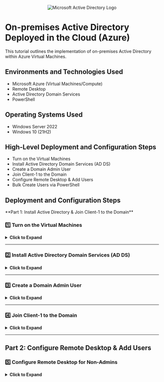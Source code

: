 <p align="center">
<img src="https://i.imgur.com/pU5A58S.png" alt="Microsoft Active Directory Logo"/>
</p>

<h1>On-premises Active Directory Deployed in the Cloud (Azure)</h1>
This tutorial outlines the implementation of on-premises Active Directory within Azure Virtual Machines.<br />


<!-- <h2>Video Demonstration</h2>

- ### [YouTube: How to Deploy on-premises Active Directory within Azure Compute](https://www.youtube.com)
-->
<h2>Environments and Technologies Used</h2>

- Microsoft Azure (Virtual Machines/Compute)
- Remote Desktop
- Active Directory Domain Services
- PowerShell

<h2>Operating Systems Used </h2>

- Windows Server 2022
- Windows 10 (21H2)

<h2>High-Level Deployment and Configuration Steps</h2>

- Turn on the Virtual Machines
- Install Active Directory Domain Services (AD DS)
- Create a Domain Admin User
- Join Client-1 to the Domain
- Configure Remote Desktop & Add Users
- Bulk Create Users via PowerShell

<h2>Deployment and Configuration Steps</h2>

<p>
  **Part 1: Install Active Directory & Join Client-1 to the Domain**  

### **1️⃣ Turn on the Virtual Machines**
<details>
<summary><b>Click to Expand</b></summary>

- In the **Azure Portal**, **turn on** the following Virtual Machines if they are off:
  - **DC-1** (Domain Controller)
  - **Client-1** (Workstation)
</details>

---

### **2️⃣ Install Active Directory Domain Services (AD DS)**
<details>
<summary><b>Click to Expand</b></summary>

1. **Log into DC-1** as `labuser`.  
2. Open **Server Manager** → Click **Manage** → **Add Roles and Features**.  
  <p>
  <img src="https://github.com/Drew-Stokes/On-premises-Active-Directory-Deployed-in-the-Cloud-Azure-/blob/3ed7c0b49a7fa0d4996b76b21af856c9520f492a/server_manager.png" height="30%" width="30%" alt="Disk Sanitization Steps"/>
  </p>

3. Install **Active Directory Domain Services (AD DS)**.  
  <p>
  <img src="https://github.com/Drew-Stokes/On-premises-Active-Directory-Deployed-in-the-Cloud-Azure-/blob/a5641bdebf964ac72aa5c5c26157704130eae205/active_directory_install_2.png" height="30%" width="30%" alt="Disk Sanitization Steps"/>
  </p>
4. **Promote DC-1** as a Domain Controller:
   <p>
    <img src="https://github.com/Drew-Stokes/On-premises-Active-Directory-Deployed-in-the-Cloud-Azure-/blob/a5641bdebf964ac72aa5c5c26157704130eae205/promote_DC1_to_Domain_controller.png" height="30%" width="30%"   alt="Disk Sanitization Steps"/>
   </p>
   - Set up a **new forest**: `mydomain.com` (choose your own domain name).  
    <p>
  <img src="https://github.com/Drew-Stokes/On-premises-Active-Directory-Deployed-in-the-Cloud-Azure-/blob/a5641bdebf964ac72aa5c5c26157704130eae205/set_up_new_forest.png" height="30%" width="30%" alt="Disk Sanitization Steps"/>
  </p>
6. Restart DC-1 and **log back in** as:  
mydomain.com\labuser

<p>
  <img src="https://github.com/Drew-Stokes/On-premises-Active-Directory-Deployed-in-the-Cloud-Azure-/blob/a5641bdebf964ac72aa5c5c26157704130eae205/log_back_in_as_mydomain.png" height="30%" width="30%" alt="Disk Sanitization Steps"/>
  </p>
</details>

---

### **3️⃣ Create a Domain Admin User**
<details>
<summary><b>Click to Expand</b></summary>

1. Open **Active Directory Users and Computers (ADUC)**.
  <p>
<img src="https://github.com/Drew-Stokes/On-premises-Active-Directory-Deployed-in-the-Cloud-Azure-/blob/6f7a2fcae1ce2396c0693e781c886de91bae3269/Active_directory_users_and_computers.png" height="30%" width="30%" alt="Disk Sanitization Steps"/>
</p>

2. Create an **Organizational Unit (OU)** named `_EMPLOYEES`.  
  <p>
<img src="https://github.com/Drew-Stokes/On-premises-Active-Directory-Deployed-in-the-Cloud-Azure-/blob/6f7a2fcae1ce2396c0693e781c886de91bae3269/creat_employee_ou.png" height="30%" width="30%" alt="Disk Sanitization Steps"/>
</p>

3. Create a **new OU** named `_ADMINS`.  
  <p>
<img src="https://github.com/Drew-Stokes/On-premises-Active-Directory-Deployed-in-the-Cloud-Azure-/blob/6f7a2fcae1ce2396c0693e781c886de91bae3269/create_admins_OU.png" height="30%" width="30%" alt="Disk Sanitization Steps"/>
</p>

4. Create a new employee:
- **Full Name**: Jane Doe  
- **Username**: `jane_admin`  
- **Password**: `Cyberlab123!`  
<p>
<img src="https://github.com/Drew-Stokes/On-premises-Active-Directory-Deployed-in-the-Cloud-Azure-/blob/6f7a2fcae1ce2396c0693e781c886de91bae3269/create_user_jane_doe.png" height="30%" width="30%" alt="Disk Sanitization Steps"/>
</p>

5. Add `jane_admin` to the **Domain Admins** security group.  
<p>
<img src="https://github.com/Drew-Stokes/On-premises-Active-Directory-Deployed-in-the-Cloud-Azure-/blob/6f7a2fcae1ce2396c0693e781c886de91bae3269/add_jane_to_admins_group.png" height="30%" width="30%" alt="Disk Sanitization Steps"/>
</p>

6. **Log out** and reconnect as:
mydomain.com\jane_admin

<p>
<img src="https://github.com/Drew-Stokes/On-premises-Active-Directory-Deployed-in-the-Cloud-Azure-/blob/6f7a2fcae1ce2396c0693e781c886de91bae3269/jane_admin_my_domain_log_in.png" height="30%" width="30%" alt="Disk Sanitization Steps"/>
</p>

7. Use `jane_admin` as your **admin account** from now on.  
</details>

---

### **4️⃣ Join Client-1 to the Domain**
<details>
<summary><b>Click to Expand</b></summary>

1. In the **Azure Portal**:
- Set **Client-1’s DNS** to **DC-1’s Private IP** (already done).
- **Restart Client-1** (already done).
2. **Login to Client-1** as `labuser`.  
3. **Join Client-1 to the domain (`mydomain.com`)**:
- Open **System Properties** → Click **Change Settings**.  
- Set **Domain** to `mydomain.com`.
  <p>
<img src="https://github.com/Drew-Stokes/On-premises-Active-Directory-Deployed-in-the-Cloud-Azure-/blob/2b970f8b404c3cc8afafb1f4b9e9d7d5ff8fce30/join_client_to_my_domain.png" height="30%" width="30%" alt="Disk Sanitization Steps"/>
</p>
  
- Restart **Client-1**.
  <p>
<img src="https://github.com/Drew-Stokes/On-premises-Active-Directory-Deployed-in-the-Cloud-Azure-/blob/2b970f8b404c3cc8afafb1f4b9e9d7d5ff8fce30/restart_computer.png" height="30%" width="30%" alt="Disk Sanitization Steps"/>
</p>

4. **Verify Client-1 in Active Directory**:
- Log into **DC-1**.
- Open **ADUC** → Confirm that Client-1 appears in the **Computers** section.
  <p>
<img src="https://github.com/Drew-Stokes/On-premises-Active-Directory-Deployed-in-the-Cloud-Azure-/blob/2b970f8b404c3cc8afafb1f4b9e9d7d5ff8fce30/verify_client_is_active_directory.png" height="30%" width="30%" alt="Disk Sanitization Steps"/>
</p>
 
5. **Organize Client-1 in AD**:
- Create a new OU called `_CLIENTS`.  
- **Move Client-1** into `_CLIENTS`.
  <p>
<img src="https://github.com/Drew-Stokes/On-premises-Active-Directory-Deployed-in-the-Cloud-Azure-/blob/2b970f8b404c3cc8afafb1f4b9e9d7d5ff8fce30/organize_client.png" height="30%" width="30%" alt="Disk Sanitization Steps"/>
</p>

</details>

---

## **Part 2: Configure Remote Desktop & Add Users**  

### **5️⃣ Configure Remote Desktop for Non-Admins**
<details>
<summary><b>Click to Expand</b></summary>

1. Log into **Client-1** as:  
mydomain.com\jane_admin
<p>
<img src="https://github.com/Drew-Stokes/On-premises-Active-Directory-Deployed-in-the-Cloud-Azure-/blob/6942037df8a9b2a53bc2cfeb3104a0a29f2babb2/log_into_client1_as_janeadmin(p2).png" height="30%" width="30%" alt="Disk Sanitization Steps"/>
</p>

2. Open **System Properties** → Click **Remote Desktop**.  
3. Allow **domain users** to access Remote Desktop.  
<p>
<img src="https://github.com/Drew-Stokes/On-premises-Active-Directory-Deployed-in-the-Cloud-Azure-/blob/6942037df8a9b2a53bc2cfeb3104a0a29f2babb2/allow_domain_users_to_access_remote_Desktop.png" height="30%" width="30%" alt="Disk Sanitization Steps"/>
</p>


---

### **6️⃣ Bulk Create Users via PowerShell**
<details>
<summary><b>Click to Expand</b></summary>

1. **Log into DC-1** as `jane_admin`.  
2. Open **PowerShell ISE** as an **Administrator**.  
3. Create a **new script file** and paste the following script:  

```powershell
# ----- Edit these Variables for your own Use Case ----- #
$PASSWORD_FOR_USERS   = "Password1"
$NUMBER_OF_ACCOUNTS_TO_CREATE = 10000
# ------------------------------------------------------ #

Function generate-random-name() {
    $consonants = @('b','c','d','f','g','h','j','k','l','m','n','p','q','r','s','t','v','w','x','z')
    $vowels = @('a','e','i','o','u','y')
    $nameLength = Get-Random -Minimum 3 -Maximum 7
    $count = 0
    $name = ""

    while ($count -lt $nameLength) {
        if ($($count % 2) -eq 0) {
            $name += $consonants[$(Get-Random -Minimum 0 -Maximum $($consonants.Count - 1))]
        }
        else {
            $name += $vowels[$(Get-Random -Minimum 0 -Maximum $($vowels.Count - 1))]
        }
        $count++
    }

    return $name

}

$count = 1
while ($count -lt $NUMBER_OF_ACCOUNTS_TO_CREATE) {
    $fisrtName = generate-random-name
    $lastName = generate-random-name
    $username = $fisrtName + '.' + $lastName
    $password = ConvertTo-SecureString $PASSWORD_FOR_USERS -AsPlainText -Force

    Write-Host "Creating user: $($username)" -BackgroundColor Black -ForegroundColor Cyan
    
    New-AdUser -AccountPassword $password `
               -GivenName $firstName `
               -Surname $lastName `
               -DisplayName $username `
               -Name $username `
               -EmployeeID $username `
               -PasswordNeverExpires $true `
               -Path "ou=_EMPLOYEES,$(([ADSI]`"").distinguishedName)" `
               -Enabled $true
    $count++
}

---
</p>

